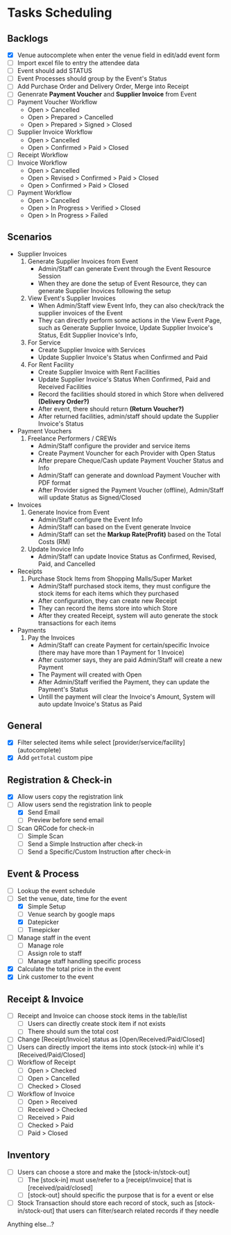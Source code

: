 # Tasks Scheduling

## Backlogs
- [x] Venue autocomplete when enter the venue field in edit/add event form
- [ ] Import excel file to entry the attendee data
- [ ] Event should add STATUS
- [ ] Event Processes should group by the Event's Status
- [ ] Add Purchase Order and Delivery Order, Merge into Receipt 
- [ ] Genenrate **Payment Voucher** and **Supplier Invoice** from Event
- [ ] Payment Voucher Workflow
    - Open > Cancelled
    - Open > Prepared > Cancelled
    - Open > Prepared > Signed > Closed
- [ ] Supplier Invoice Workflow
    - Open > Cancelled
    - Open > Confirmed > Paid > Closed
- [ ] Receipt Workflow
- [ ] Invoice Workflow
    - Open > Cancelled
    - Open > Revised > Confirmed > Paid > Closed
    - Open > Confirmed > Paid > Closed
- [ ] Payment Workflow
    - Open > Cancelled
    - Open > In Progress > Verified > Closed
    - Open > In Progress > Failed
    
## Scenarios
- Supplier Invoices
    1. Generate Supplier Invoices from Event
        - Admin/Staff can generate Event through the Event Resource Session
        - When they are done the setup of Event Resource, they can generate Supplier Inovices following the setup
    2. View Event's Supplier Invoices
        - When Admin/Staff view Event Info, they can also check/track the supplier invoices of the Event
        - They can directly perform some actions in the View Event Page, such as Generate Supplier Invoice, Update Supplier Invoice's Status, Edit Supplier Inovice's Info, 
    3. For Service
        - Create Supplier Invoice with Services
        - Update Supplier Invoice's Status when Confirmed and Paid
    4. For Rent Facility
        - Create Supplier Invoice with Rent Facilities
        - Update Supplier Invoice's Status When Confirmed, Paid and Received Facilities
        - Record the facilities should stored in which Store when delivered **(Delivery Order?)**
        - After event, there should return **(Return Voucher?)**
        - After returned facilities, admin/staff should update the Supplier Invoice's Status
- Payment Vouchers
    1. Freelance Performers / CREWs
        - Admin/Staff configure the provider and service items
        - Create Payment Vouncher for each Provider with Open Status
        - After prepare Cheque/Cash update Payment Voucher Status and Info
        - Admin/Staff can generate and download Payment Voucher with PDF format
        - After Provider signed the Payment Voucher (offline), Admin/Staff will update Status as Signed/Closed
- Invoices
    1. Generate Inovice from Event
        - Admin/Staff configure the Event Info
        - Admin/Staff can based on the Event generate Invoice
        - Admin/Staff can set the **Markup Rate(Profit)** based on the Total Costs (RM)
    2. Update Inovice Info
        - Admin/Staff can update Inovice Status as Confirmed, Revised, Paid, and Cancelled
- Receipts
    1. Purchase Stock Items from Shopping Malls/Super Market
        - Admin/Staff purchased stock items, they must configure the stock items for each items which they purchased
        - After configuration, they can create new Receipt
        - They can record the items store into which Store
        - After they created Receipt, system will auto generate the stock transactions for each items
- Payments
    1. Pay the Invoices
        - Admin/Staff can create Payment for certain/specific Invoice (there may have more than 1 Payment for 1 Invoice)
        - After customer says, they are paid Admin/Staff will create a new Payment
        - The Payment will created with Open
        - After Admin/Staff verified the Payment, they can update the Payment's Status
        - Untill the payment will clear the Invoice's Amount, System will auto update Invoice's Status as Paid

## General
- [x] Filter selected items while select [provider/service/facility] (autocomplete)
- [x] Add `getTotal` custom pipe

## Registration & Check-in
- [x] Allow users copy the registration link
- [ ] Allow users send the registration link to people
  - [x] Send Email
  - [ ] Preview before send email
- [ ] Scan QRCode for check-in
  - [ ] Simple Scan
  - [ ] Send a Simple Instruction after check-in
  - [ ] Send a Specific/Custom Instruction after check-in
  
## Event & Process
- [ ] Lookup the event schedule
- [ ] Set the venue, date, time for the event
  - [x] Simple Setup
  - [ ] Venue search by google maps
  - [x] Datepicker
  - [ ] Timepicker
- [ ] Manage staff in the event
  - [ ] Manage role
  - [ ] Assign role to staff
  - [ ] Manage staff handling specific process
- [x] Calculate the total price in the event
- [x] Link customer to the event

## Receipt & Invoice
- [ ] Receipt and Invoice can choose stock items in the table/list
  - [ ] Users can directly create stock item if not exists
  - [ ] There should sum the total cost
- [ ] Change [Receipt/Invoice] status as [Open/Received/Paid/Closed]
- [ ] Users can directly import the items into stock (stock-in) while it's [Received/Paid/Closed]
- [ ] Workflow of Receipt
  - [ ] Open > Checked
  - [ ] Open > Cancelled
  - [ ] Checked > Closed
- [ ] Workflow of Invoice
  - [ ] Open > Received
  - [ ] Received > Checked
  - [ ] Received > Paid
  - [ ] Checked > Paid
  - [ ] Paid > Closed

## Inventory
- [ ] Users can choose a store and make the [stock-in/stock-out]
  - [ ] The [stock-in] must use/refer to a [receipt/invoice] that is [received/paid/closed]
  - [ ] [stock-out] should specific the purpose that is for a event or else
- [ ] Stock Transaction should store each record of stock, such as [stock-in/stock-out] that users can filter/search related records if they needle

Anything else...?
